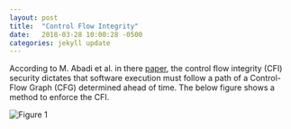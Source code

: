 ```yaml
---
layout: post
title:  "Control Flow Integrity"
date:   2018-03-28 10:00:28 -0500
categories: jekyll update
---
```


According to M. Abadi et al. in there [paper](https://dl.acm.org/citation.cfm?id=1102165), the control flow integrity (CFI) security dictates that software execution must follow a path of a Control-Flow Graph (CFG) determined ahead of time. The below figure shows a method to enforce the CFI. 

![Figure 1](https://chenju2k6.github.io/cfi.png "Source: Control-Flow Integrity Principles, Implementations, and Applications")
